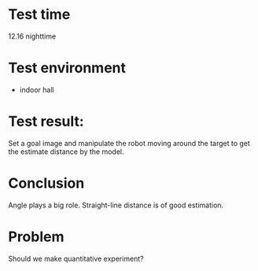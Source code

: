# Test time
12.16 nighttime
# Test environment
- indoor hall
# Test result:  
Set a goal image and manipulate the robot moving around the target to get the estimate distance by the model.
# Conclusion
Angle plays a big role. Straight-line distance is of good estimation.
# Problem
Should we make quantitative experiment?